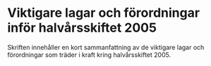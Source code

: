 # Viktigare lagar och förordningar inför halvårsskiftet 2005

Skriften innehåller en kort sammanfattning av de viktigare lagar och förordningar som träder i kraft kring halvårsskiftet 2005.
